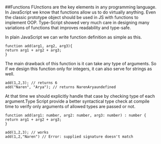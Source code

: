 ##Functions
FUnctions are the key elements in any programming language. In JavaScript we know that functions allow us to do virtually anything. Even the classic prototype object should be used in JS with functions to implement OOP. Type-Script showed very much care in designing many variations of functions that improves readability and type-safe.

In plain JavaScript we can write function definition as simple as this.

```
function add(arg1, arg2, arg3){
return arg1 + arg2 + arg3;
}
```
The main drawback of this function is it can take any type of arguments. So if we design this function only for integers, it can also serve for strings as well.

```
add(1,2,3); // returns 6
add("Naren", "Arya"); // returns NarenAryaundefined
```
At that time we should explicitly handle that case by checking type of each argument.Type Script provide a better syntactical type check at compile time to verify only arguments of allowed types are passed or not.

```
function add(arg1: number, arg2: number, arg3: number) : number {
return arg1 + arg2 + arg3;
}

add(1,2,3); // works
add(1,2,"Naren") // Error: supplied signature doesn't match
```


